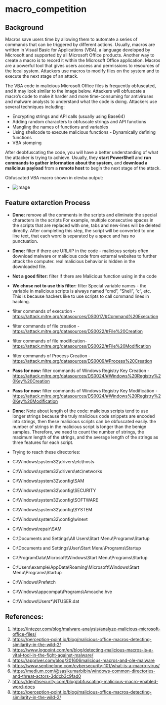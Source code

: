 # macro_competition
## Background
Macros save users time by allowing them to automate a series of commands that can be triggered by different actions. Usually, macros are written in Visual Basic for Applications (VBA), a language developed by Microsoft and supported by all Microsoft Office products. Another way to create a macro is to record it within the Microsoft Office application. Macros are a powerful tool that gives users access and permissions to resources of the local system. Attackers use macros to modify files on the system and to execute the next stage of an attack.

The VBA code in malicious Microsoft Office files is frequently obfuscated, and it may look similar to the image below. Attackers will obfuscate a macro’s code to make it harder and more time-consuming for antiviruses and malware analysts to understand what the code is doing. Attackers use several techniques including:

- Encrypting strings and API calls (usually using Base64)
- Adding random characters to obfuscate strings and API functions
- Mangling the names of functions and variables
- Using shellcode to execute malicious functions
​​- Dynamically defining functions
- VBA stomping

After deobfuscating the code, you will have a better understanding of what the attacker is trying to achieve. Usually, they **start PowerShell** and **run commands to gather information about the system**, and **download a malicious payload** from a **remote host** to begin the next stage of the attack.

Obfuscated VBA macro shown in olevba output:
- ![image](https://github.com/TaliaSeada/macro_competition/assets/93203695/a0568fe4-59a2-46f2-b353-bd34199a3d90)


## Feature extarction Process

- **Done:** remove all the comments in the scripts and eliminate the special characters in the scripts
For example, multiple consecutive spaces in the scripts that are replaced with one, tabs and new-lines will be deleted directly.
After completing this step, the script will be converted to one line text, that each word is separated by a space and has no punctuation.

- **Done:** filter if there are URL/IP in the code - malicious scripts often download malware or malicious code from external websites to further attack the computer. real malicious behavior is hidden in the downloaded file.

- **Not a good filter:** filter if there are Malicious function using in the code

- **We chose not to use this filter:** filter Special variable names - the variable in malicious scripts is always named ”cmd”, ”Shell”, ”c”, etc. This is because hackers like to use scripts to call command lines in hacking.

- filter commands of execution - https://attack.mitre.org/datasources/DS0017/#Command%20Execution

- filter commands of file creation - https://attack.mitre.org/datasources/DS0022/#File%20Creation

- filter commands of file modification- https://attack.mitre.org/datasources/DS0022/#File%20Modification

- filter commands of Process Creation - https://attack.mitre.org/datasources/DS0009/#Process%20Creation

- **Pass for now:** filter commands of Windows Registry Key Creation - https://attack.mitre.org/datasources/DS0024/#Windows%20Registry%20Key%20Creation

- **Pass for now:** filter commands of Windows Registry Key Modification - https://attack.mitre.org/datasources/DS0024/#Windows%20Registry%20Key%20Modification

- **Done:** Note about length of the code: malicious scripts tend to use longer strings because the truly malicious code snippets are encoded into strings, then these malicious scripts can be obfuscated easily. the number of strings in the malicious script is longer than the benign samples. Therefore, we need to count the number of strings, the maximum length of the strings, and the average length of the strings as three features for each
script.

- Trying to reach these directories:
- C:\Windows\system32\drivers\etc\hosts
- C:\Windows\system32\drivers\etc\networks
- C:\Windows\system32\config\SAM
- C:\Windows\system32\config\SECURITY
- C:\Windows\system32\config\SOFTWARE
- C:\Windows\system32\config\SYSTEM
- C:\Windows\system32\config\winevt
- C:\Windows\repair\SAM
- C:\Documents and Settings\All Users\Start Menu\Programs\Startup
- C:\Documents and Settings\User\Start Menu\Programs\Startup
- C:\ProgramData\Microsoft\Windows\Start Menu\Programs\Startup
- C:\Users\example\AppData\Roaming\Microsoft\Windows\Start Menu\Programs\Startup
- C:\Windows\Prefetch
- C:\Windows\appcompat\Programs\Amcache.hve
- C:\Windows\Users*\NTUSER.dat

## References:
1. https://intezer.com/blog/malware-analysis/analyze-malicious-microsoft-office-files/
3. https://perception-point.io/blog/malicious-office-macros-detecting-similarity-in-the-wild-2/
4. https://www.logpoint.com/en/blog/detecting-malicious-macros-is-a-vital-tool-in-the-fight-against-malware/
5. https://appriver.com/blog/201606malicious-macros-and-ole-malware
7. https://www.sentinelone.com/cybersecurity-101/what-is-a-macro-virus/
8. https://medium.com/@sasikumarbibin/windows-common-directories-and-threat-actors-3ddcb3c9fad0
9. https://depthsecurity.com/blog/obfuscating-malicious-macro-enabled-word-docs
10. https://perception-point.io/blog/malicious-office-macros-detecting-similarity-in-the-wild-2/
